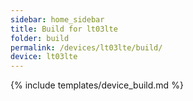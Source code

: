 ```yaml
---
sidebar: home_sidebar
title: Build for lt03lte
folder: build
permalink: /devices/lt03lte/build/
device: lt03lte
---
```

{% include templates/device_build.md %}
